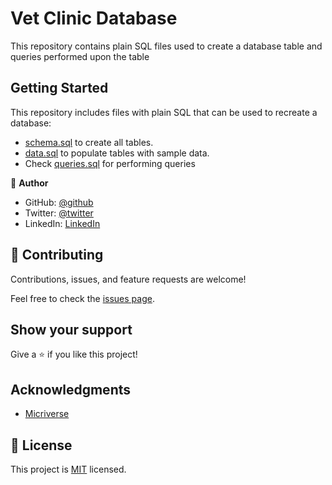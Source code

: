 # Vet Clinic Database
This repository contains plain SQL files used to create a database table and queries performed upon the table 

## Getting Started

This repository includes files with plain SQL that can be used to recreate a database:

- [schema.sql](./schema.sql) to create all tables.
- [data.sql](./data.sql) to populate tables with sample data.
- Check [queries.sql](./queries.sql) for performing queries


👤 **Author**

- GitHub: [@github](https://github.com/Aseadd)
- Twitter: [@twitter](https://twitter.com/adaTsega)
- LinkedIn: [LinkedIn](https://linkedin.com/in/addis-tsega)


## 🤝 Contributing

Contributions, issues, and feature requests are welcome!

Feel free to check the [issues page](https://github.com/Aseadd/vet-clinic-db/issues).

## Show your support

Give a ⭐️ if you like this project!

## Acknowledgments

- [Micriverse](https://github.com/microverseinc)

## 📝 License

This project is [MIT](./MIT.md) licensed.
